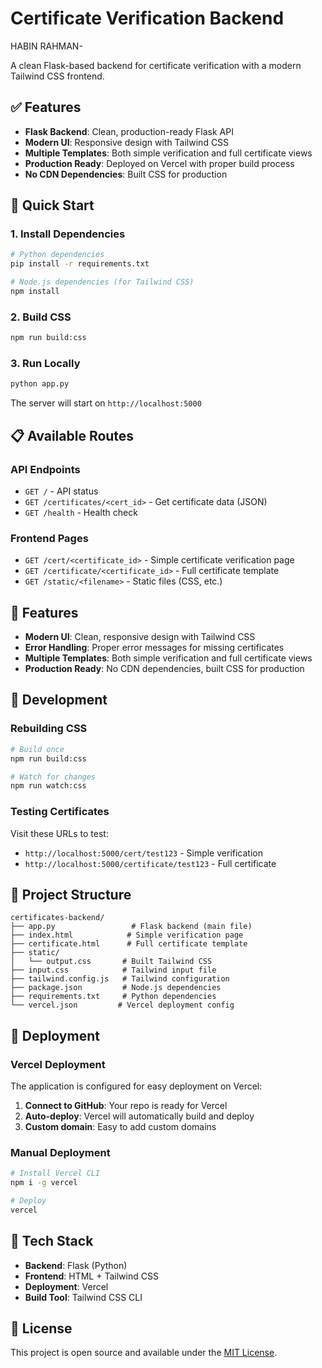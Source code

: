 # Certificate Verification Backend
HABIN RAHMAN- 

A clean Flask-based backend for certificate verification with a modern Tailwind CSS frontend.

## ✅ Features

- **Flask Backend**: Clean, production-ready Flask API
- **Modern UI**: Responsive design with Tailwind CSS
- **Multiple Templates**: Both simple verification and full certificate views
- **Production Ready**: Deployed on Vercel with proper build process
- **No CDN Dependencies**: Built CSS for production

## 🚀 Quick Start

### 1. Install Dependencies
```bash
# Python dependencies
pip install -r requirements.txt

# Node.js dependencies (for Tailwind CSS)
npm install
```

### 2. Build CSS
```bash
npm run build:css
```

### 3. Run Locally
```bash
python app.py
```

The server will start on `http://localhost:5000`

## 📋 Available Routes

### API Endpoints
- `GET /` - API status
- `GET /certificates/<cert_id>` - Get certificate data (JSON)
- `GET /health` - Health check

### Frontend Pages
- `GET /cert/<certificate_id>` - Simple certificate verification page
- `GET /certificate/<certificate_id>` - Full certificate template
- `GET /static/<filename>` - Static files (CSS, etc.)

## 🎨 Features

- **Modern UI**: Clean, responsive design with Tailwind CSS
- **Error Handling**: Proper error messages for missing certificates
- **Multiple Templates**: Both simple verification and full certificate views
- **Production Ready**: No CDN dependencies, built CSS for production

## 🔧 Development

### Rebuilding CSS
```bash
# Build once
npm run build:css

# Watch for changes
npm run watch:css
```

### Testing Certificates
Visit these URLs to test:
- `http://localhost:5000/cert/test123` - Simple verification
- `http://localhost:5000/certificate/test123` - Full certificate

## 📁 Project Structure

```
certificates-backend/
├── app.py                 # Flask backend (main file)
├── index.html            # Simple verification page
├── certificate.html      # Full certificate template
├── static/
│   └── output.css       # Built Tailwind CSS
├── input.css            # Tailwind input file
├── tailwind.config.js   # Tailwind configuration
├── package.json         # Node.js dependencies
├── requirements.txt     # Python dependencies
└── vercel.json         # Vercel deployment config
```

## 🚀 Deployment

### Vercel Deployment
The application is configured for easy deployment on Vercel:

1. **Connect to GitHub**: Your repo is ready for Vercel
2. **Auto-deploy**: Vercel will automatically build and deploy
3. **Custom domain**: Easy to add custom domains

### Manual Deployment
```bash
# Install Vercel CLI
npm i -g vercel

# Deploy
vercel
```

## 🎯 Tech Stack

- **Backend**: Flask (Python)
- **Frontend**: HTML + Tailwind CSS
- **Deployment**: Vercel
- **Build Tool**: Tailwind CSS CLI

## 📝 License

This project is open source and available under the [MIT License](LICENSE). 
